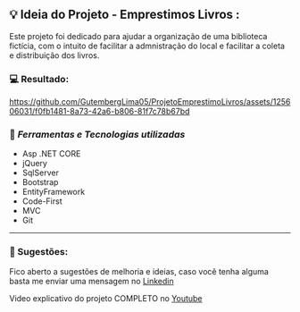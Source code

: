 ## 💡 Ideia do Projeto - Emprestimos Livros :
Este projeto foi dedicado para ajudar a organização de uma biblioteca fictícia, com o intuito de facilitar a admnistração do local e facilitar a coleta e distribuição dos livros.

 ### 💻 Resultado:


https://github.com/GutembergLima05/ProjetoEmprestimoLivros/assets/125606031/f0fb1481-8a73-42a6-b806-81f7c78b67bd






### 🌌 *Ferramentas e Tecnologias utilizadas*

- Asp .NET CORE
- jQuery
- SqlServer
- Bootstrap
- EntityFramework
- Code-First
- MVC
- Git
  


<hr>

### 💬 Sugestões:

Fico aberto a sugestões de melhoria e ideias, caso você tenha alguma basta me enviar uma mensagem no <a href="https://www.linkedin.com/in/gutemberglima/">Linkedin</a>

Video explicativo do projeto COMPLETO no <a href="https://youtu.be/et-qVBSLtrk?si=RmB31bGol6ZFpr1C">Youtube</a>


